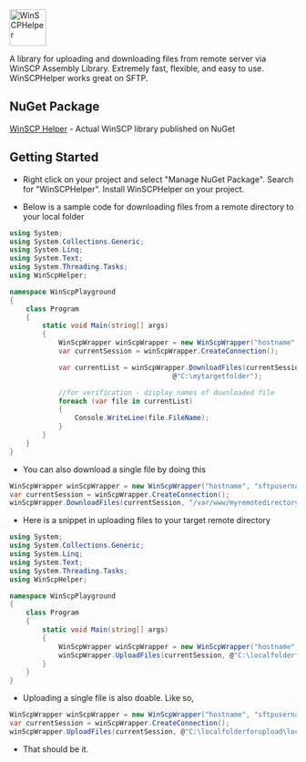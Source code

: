 <img src="http://deepmirage.com/img/winscphelper.png" alt="WinSCPHelper" width="64px"/>

A library for uploading and downloading files from remote server via WinSCP Assembly Library. Extremely fast, flexible, and easy to use. WinSCPHelper works great on SFTP.

## NuGet Package

[WinSCP Helper](https://www.nuget.org/packages/WinSCPHelper/) - Actual WinSCP library published on NuGet<br/>

## Getting Started

- Right click on your project and select "Manage NuGet Package". Search for "WinSCPHelper". Install WinSCPHelper on your project.

- Below is a sample code for downloading files from a remote directory to your local folder

```c#
using System;
using System.Collections.Generic;
using System.Linq;
using System.Text;
using System.Threading.Tasks;
using WinScpHelper;

namespace WinScpPlayground
{
    class Program
    {
        static void Main(string[] args)
        {
            WinScpWrapper winScpWrapper = new WinScpWrapper("hostname", "sftpusername", "sftppassword");
            var currentSession = winScpWrapper.CreateConnection();

            var currentList = winScpWrapper.DownloadFiles(currentSession, "/var/www/myremotedirectory",
                                        @"C:\mytargetfolder");

            //for verification - display names of downloaded file
            foreach (var file in currentList)
            {
                Console.WriteLine(file.FileName);
            }
        }
    }
}
```
- You can also download a single file by doing this

```c#
WinScpWrapper winScpWrapper = new WinScpWrapper("hostname", "sftpusername", "sftppassword");
var currentSession = winScpWrapper.CreateConnection();
winScpWrapper.DownloadFiles(currentSession, "/var/www/myremotedirectory/remotefile.jpg", @"C:\mytargetfolder\localfile.jpg");
```

- Here is a snippet in uploading files to your target remote directory

```c#
using System;
using System.Collections.Generic;
using System.Linq;
using System.Text;
using System.Threading.Tasks;
using WinScpHelper;

namespace WinScpPlayground
{
    class Program
    {
        static void Main(string[] args)
        {
            WinScpWrapper winScpWrapper = new WinScpWrapper("hostname", "sftpusername", "sftppassword");
            winScpWrapper.UploadFiles(currentSession, @"C:\localfolderforupload\*.*", "/var/www/myremotedirectory/*.*");
        }
    }
}
```
- Uploading a single file is also doable. Like so,

```c#
WinScpWrapper winScpWrapper = new WinScpWrapper("hostname", "sftpusername", "sftppassword");
var currentSession = winScpWrapper.CreateConnection();
winScpWrapper.UploadFiles(currentSession, @"C:\localfolderforupload\localfile.jpg", "/var/www/myremotedirectory/remotefile.jpg");
```

- That should be it.
